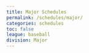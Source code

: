 ```yaml
---
title: Major Schedules
permalink: /schedules/major/
categories: schedules
toc: false
league: baseball
division: Major
---
```

